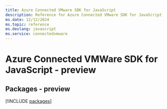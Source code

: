```yaml
---
title: Azure Connected VMware SDK for JavaScript
description: Reference for Azure Connected VMware SDK for JavaScript
ms.date: 12/12/2024
ms.topic: reference
ms.devlang: javascript
ms.service: connectedvmware
---
```

# Azure Connected VMWare SDK for JavaScript - preview
## Packages - preview
[!INCLUDE [packages](connected-vmware-index.md)]